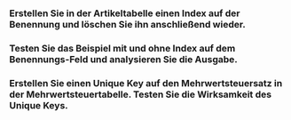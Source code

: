 ### Erstellen Sie in der Artikeltabelle einen Index auf der Benennung und löschen Sie ihn anschließend wieder.

### Testen Sie das Beispiel mit und ohne Index auf dem Benennungs-Feld und analysieren Sie die Ausgabe.

### Erstellen Sie einen Unique Key auf den Mehrwertsteuersatz in der Mehrwertsteuertabelle. Testen Sie die Wirksamkeit des Unique Keys.